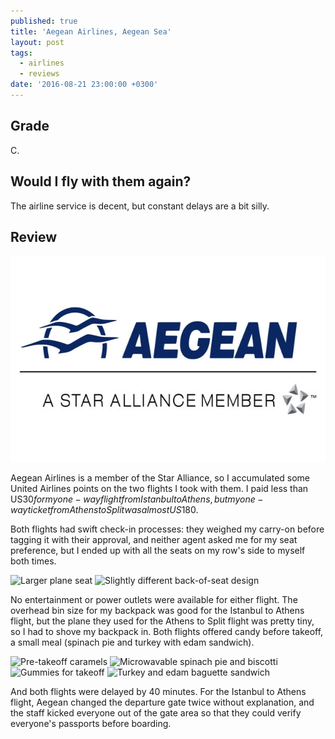 ```yaml
---
published: true
title: 'Aegean Airlines, Aegean Sea'
layout: post
tags:
  - airlines
  - reviews
date: '2016-08-21 23:00:00 +0300'
---
```

## Grade

C.

## Would I fly with them again?

The airline service is decent, but constant delays are a bit silly.

<!--more-->

## Review

<img src="/images/2016/08/21/aegean-airlines-aegean-sea/aegean-logo.jpeg" width="620" height="330" alt="Aegean Airlines logo" title="Aegean Airlines logo"/>

Aegean Airlines is a member of the Star Alliance, so I accumulated some United Airlines points on the two flights I took with them. I paid less than US$30 for my one-way flight from Istanbul to Athens, but my one-way ticket from Athens to Split was almost US$180.

Both flights had swift check-in processes: they weighed my carry-on before tagging it with their approval, and neither agent asked me for my seat preference, but I ended up with all the seats on my row's side to myself both times.

![Larger plane seat]({{site.baseurl}}/images/2016/08/21/aegean-airlines-aegean-sea/istath-seat.jpeg)
![Slightly different back-of-seat design]({{site.baseurl}}/images/2016/08/21/aegean-airlines-aegean-sea/athspu-seatvariant.jpeg)

No entertainment or power outlets were available for either flight. The overhead bin size for my backpack was good for the Istanbul to Athens flight, but the plane they used for the Athens to Split flight was pretty tiny, so I had to shove my backpack in. Both flights offered candy before takeoff, a small meal (spinach pie and turkey with edam sandwich). 

![Pre-takeoff caramels]({{site.baseurl}}/images/2016/08/21/aegean-airlines-aegean-sea/istath-caramels.jpeg)
![Microwavable spinach pie and biscotti]({{site.baseurl}}/images/2016/08/21/aegean-airlines-aegean-sea/istath-spinachpie.jpeg)
![Gummies for takeoff]({{site.baseurl}}/images/2016/08/21/aegean-airlines-aegean-sea/athspu-gummies.jpeg)
![Turkey and edam baguette sandwich]({{site.baseurl}}/images/2016/08/21/aegean-airlines-aegean-sea/athspu-sandwich.jpeg)

And both flights were delayed by 40 minutes. For the Istanbul to Athens flight, Aegean changed the departure gate twice without explanation, and the staff kicked everyone out of the gate area so that they could verify everyone's passports before boarding.

[aegean]: https://en.aegeanair.com
